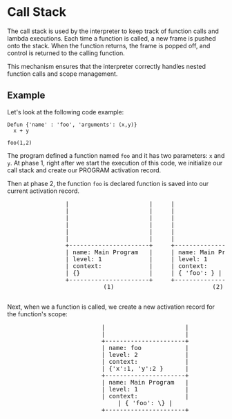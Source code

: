 
# Call Stack

The call stack is used by the interpreter to keep track of function calls and lambda executions. Each time a function is called, a new frame is pushed onto the stack. When the function returns, the frame is popped off, and control is returned to the calling function.

This mechanism ensures that the interpreter correctly handles nested function calls and scope management.

## Example
Let's look at the following code example:
```
Defun {'name' : 'foo', 'arguments': (x,y)}
  x + y

foo(1,2)
```
The program defined a function named `foo` and it has two parameters: `x` and `y`.
At phase 1, right after we start the execution of this code, we initialize our call stack and create our PROGRAM activation record.

Then at phase 2, the function `foo` is declared function is saved into our current activation record.

<div style="text-align: center;">
  <pre>
                |                      |     |                      |
                |                      |     |                      |
                |                      |     |                      |
                |                      |     |                      |
                |                      |     |                      |
                |                      |     |                      |
                +----------------------+     +----------------------+
                | name: Main Program   |     | name: Main Program   |
                | level: 1             |     | level: 1             |
                | context:             |     | context:             |
                | {}                   |     | { 'foo': <function>} | 
                +----------------------+     +----------------------+
                          (1)                           (2)
  </pre>
</div>

Next, when we a function is called, we create a new activation record for the function's scope:
<div style="text-align: center;">
  <pre>
                |                      |
                |                      |
                +----------------------+
                | name: foo            |
                | level: 2             |
                | context:             |
                | {'x':1, 'y':2 }      |
                +----------------------+
                | name: Main Program   |
                | level: 1             |
                | context:             |
                | { 'foo': \<function>} |
                +----------------------+

  </pre>
</div>